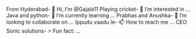 From Hyderabad- 👋 Hi, I’m @Gajala11
Playing cricket- 👀 I’m interested in ...
Java and python- 🌱 I’m currently learning ...
Prabhas and Anushka- 💞️ I’m looking to collaborate on ...
Ippudu vaadu le- 📫 How to reach me ...
CEO Sonic solutions- ⚡ Fun fact: ...

<!---
Gajala11/Gajala11 is a ✨ special ✨ repository because its `README.md` (this file) appears on your GitHub profile.
You can click the Preview link to take a look at your changes.
--->
